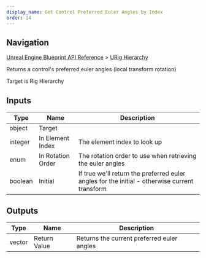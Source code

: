 ```yaml
---
display_name: Get Control Preferred Euler Angles by Index
order: 14
---
```

## Navigation

[Unreal Engine Blueprint API Reference](https://dev.epicgames.com/documentation/en-us/unreal-engine/BlueprintAPI) > [URig Hierarchy](https://dev.epicgames.com/documentation/en-us/unreal-engine/BlueprintAPI/URigHierarchy)

Returns a control's preferred euler angles (local transform rotation)

Target is Rig Hierarchy

## Inputs

| Type | Name | Description |
| --- | --- | --- |
| object | Target |  |
| integer | In Element Index | The element index to look up |
| enum | In Rotation Order | The rotation order to use when retrieving the euler angles |
| boolean | Initial | If true we'll return the preferred euler angles for the initial - otherwise current transform |

## Outputs

| Type | Name | Description |
| --- | --- | --- |
| vector | Return Value | Returns the current preferred euler angles |
